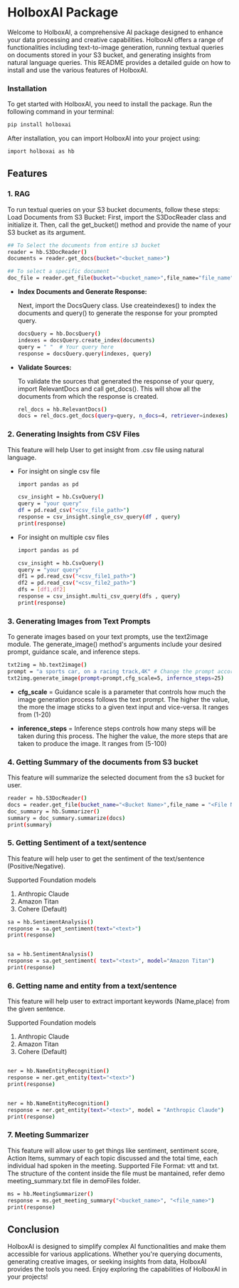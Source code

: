# HolboxAI Package
Welcome to HolboxAI, a comprehensive AI package designed to enhance your data processing and creative capabilities. HolboxAI offers a range of functionalities including text-to-image generation, running textual queries on documents stored in your S3 bucket, and generating insights from natural language queries. This README provides a detailed guide on how to install and use the various features of HolboxAI.

### **Installation**

To get started with HolboxAI, you need to install the package. Run the following command in your terminal:
```sh
pip install holboxai
```

After installation, you can import HolboxAI into your project using:
```sh
import holboxai as hb
```
## Features
### 1. RAG 
To run textual queries on your S3 bucket documents, follow these steps:
Load Documents from S3 Bucket:
First, import the S3DocReader class and initialize it. Then, call the get_bucket() method and provide the name of your S3 bucket as its argument.
```sh
## To Select the documents from entire s3 bucket
reader = hb.S3DocReader()
documents = reader.get_docs(bucket="<bucket_name>")

## To select a specific document
doc_file = reader.get_file(bucket="<bucket_name>",file_name="file_name")
```
- **Index Documents and Generate Response:**

    Next, import the DocsQuery class. Use createindexes() to index the documents and query() to generate the response for your prompted query.
    ```sh
    docsQuery = hb.DocsQuery()
    indexes = docsQuery.create_index(documents)
    query = " "  # Your query here
    response = docsQuery.query(indexes, query)
    ```
- **Validate Sources:**

    To validate the sources that generated the response of your query, import RelevantDocs and call get_docs(). This will show all the documents from which the response is created.
    ```sh
    rel_docs = hb.RelevantDocs()
    docs = rel_docs.get_docs(query=query, n_docs=4, retriever=indexes)
    ```

### 2. Generating Insights from CSV Files
This feature will help User to get insight from .csv file using natural language.

- For insight on single csv file
    ```sh
    import pandas as pd

    csv_insight = hb.CsvQuery()
    query = "your query"
    df = pd.read_csv("<csv_file_path>")
    response = csv_insight.single_csv_query(df , query)
    print(response)
    ```
- For insight on multiple csv files
    ```sh
    import pandas as pd

    csv_insight = hb.CsvQuery()
    query = "your query"
    df1 = pd.read_csv("<csv_file1_path>")
    df2 = pd.read_csv("<csv_file2_path>")
    dfs = [df1,df2]
    response = csv_insight.multi_csv_query(dfs , query)
    print(response)
    ```

### 3. Generating Images from Text Prompts
To generate images based on your text prompts, use the text2image module. The generate_image() method's arguments include your desired prompt, guidance scale, and inference steps.


```sh
txt2img = hb.text2image()
prompt = "a sports car, on a racing track,4K" # Change the prompt according to requirement
txt2img.generate_image(prompt=prompt,cfg_scale=5, infernce_steps=25) 
```

- **cfg_scale** = Guidance scale is a parameter that controls how much the image generation 
            process follows the text prompt. The higher the value, the more the image
            sticks to a given text input and vice-versa. It ranges from (1-20)
             
- **inference_steps** = Inference steps controls how many steps will be taken during this process. 
                  The higher the value, the more steps that are taken to produce the image.
                  It ranges from (5-100) 


### 4. Getting Summary of the documents from S3 bucket
This feature will summarize the selected document from the s3 bucket for user.
```sh
reader = hb.S3DocReader()
docs = reader.get_file(bucket_name="<Bucket Name>",file_name = "<File Name>")
doc_summary = hb.Summarizer()
summary = doc_summary.summarize(docs)
print(summary)
```

### 5. Getting Sentiment of a text/sentence
This feature will help user to get the sentiment of the text/sentence
(Positive/Negative).

Supported Foundation models
1. Anthropic  Claude
2. Amazon Titan
3. Cohere (Default)
```sh
sa = hb.SentimentAnalysis()
response = sa.get_sentiment(text="<text>")
print(response)
```

```sh

sa = hb.SentimentAnalysis()
response = sa.get_sentiment( text="<text>", model="Amazon Titan")
print(response)
```
### 6. Getting name and entity from a text/sentence
This feature will help user to extract important keywords (Name,place) from the given sentence.

Supported Foundation models
1. Anthropic  Claude
2. Amazon Titan
3. Cohere (Default)
```sh

ner = hb.NameEntityRecognition()
response = ner.get_entity(text="<text>")
print(response)
```

```sh

ner = hb.NameEntityRecognition()
response = ner.get_entity(text="<text>", model = "Anthropic Claude")
print(response)
```
### 7. Meeting Summarizer
This feature will allow user to get things like sentiment, sentiment score, Action Items, summary of each topic discussed and the total time, each individual had spoken in the meeting.
Supported File Format: vtt and txt.
The structure of the content inside the file must be mantained, refer demo meeting_summary.txt file in demoFiles folder. 
```sh
ms = hb.MeetingSummarizer()
response = ms.get_meeting_summary("<bucket_name>", "<file_name>")
print(response)
```
## Conclusion
HolboxAI is designed to simplify complex AI functionalities and make them accessible for various applications. Whether you're querying documents, generating creative images, or seeking insights from data, HolboxAI provides the tools you need. Enjoy exploring the capabilities of HolboxAI in your projects!
